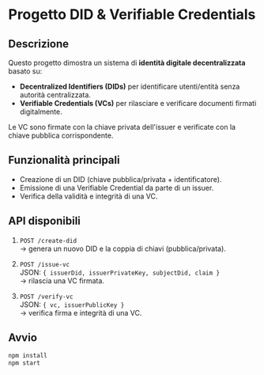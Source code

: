 # Progetto DID & Verifiable Credentials

## Descrizione
Questo progetto dimostra un sistema di **identità digitale decentralizzata** basato su:
- **Decentralized Identifiers (DIDs)** per identificare utenti/entità senza autorità centralizzata.
- **Verifiable Credentials (VCs)** per rilasciare e verificare documenti firmati digitalmente.

Le VC sono firmate con la chiave privata dell'issuer e verificate con la chiave pubblica corrispondente.

## Funzionalità principali
- Creazione di un DID (chiave pubblica/privata + identificatore).
- Emissione di una Verifiable Credential da parte di un issuer.
- Verifica della validità e integrità di una VC.

## API disponibili
1. `POST /create-did`  
   → genera un nuovo DID e la coppia di chiavi (pubblica/privata).

2. `POST /issue-vc`  
   JSON: `{ issuerDid, issuerPrivateKey, subjectDid, claim }`  
   → rilascia una VC firmata.

3. `POST /verify-vc`  
   JSON: `{ vc, issuerPublicKey }`  
   → verifica firma e integrità di una VC.

## Avvio
```bash
npm install
npm start
